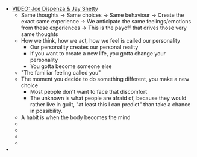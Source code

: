 - [VIDEO: Joe Dispenza & Jay Shetty](https://www.youtube.com/watch?v=4qykb6jKXdo)
	- Same thoughts -> Same choices -> Same behaviour -> Create the exact same experience -> We anticipate the same feelings/emotions from these experiences -> This is the payoff that drives those very same thoughts
	- How we think, how we act, how we feel is called our personality
		- Our personality creates our personal reality
		- If you want to create a new life, you gotta change your personality
		- You gotta become someone else
	- "The familiar feeling called you"
	- The moment you decide to do something different, you make a new choice
		- Most people don't want to face that discomfort
		- The unknown is what people are afraid of, because they would rather live in guilt, "at least this I can predict" than take a chance in possibility.
	- A habit is when the body becomes the mind
	-
	-
	-
	-
-